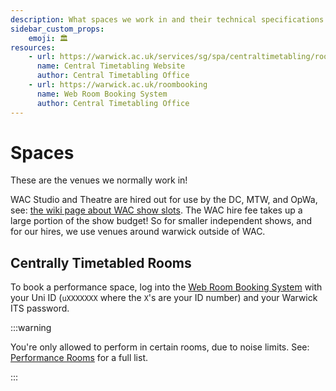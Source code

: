 ```yaml
---
description: What spaces we work in and their technical specifications.
sidebar_custom_props:
    emoji: 🏛️
resources:
    - url: https://warwick.ac.uk/services/sg/spa/centraltimetabling/roominformation
      name: Central Timetabling Website
      author: Central Timetabling Office
    - url: https://warwick.ac.uk/roombooking 
      name: Web Room Booking System
      author: Central Timetabling Office
---
```

# Spaces

These are the venues we normally work in!

WAC Studio and Theatre are hired out for use by the DC, MTW, and OpWa, see: [the wiki page about WAC show slots](warwick-drama/shows#wac-show-slots).
The WAC hire fee takes up a large portion of the show budget! So for smaller independent shows, and for our hires, we use venues around warwick outside of WAC.

## Centrally Timetabled Rooms

To book a performance space, log into the [Web Room Booking System](https://warwick.ac.uk/roombooking)
with your Uni ID (`uXXXXXXX` where the `X`'s are your ID number) and your Warwick ITS password.

:::warning

You're only allowed to perform in certain rooms, due to noise limits. See: [Performance Rooms](https://warwick.ac.uk/services/sg/spa/centraltimetabling/roominformation/alternativevenues) for a full list.

:::
